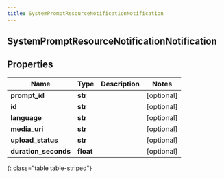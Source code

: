 ```yaml
---
title: SystemPromptResourceNotificationNotification
---
```

## SystemPromptResourceNotificationNotification

## Properties

|Name | Type | Description | Notes|
|------------ | ------------- | ------------- | -------------|
| **prompt_id** | **str** |  | [optional] |
| **id** | **str** |  | [optional] |
| **language** | **str** |  | [optional] |
| **media_uri** | **str** |  | [optional] |
| **upload_status** | **str** |  | [optional] |
| **duration_seconds** | **float** |  | [optional] |
{: class="table table-striped"}


